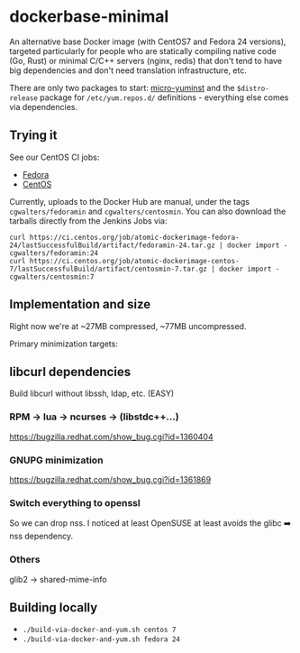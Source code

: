 # dockerbase-minimal

An alternative base Docker image (with CentOS7 and Fedora 24
versions), targeted particularly for people who are statically
compiling native code (Go, Rust) or minimal C/C++ servers (nginx,
redis) that don't tend to have big dependencies and don't need
translation infrastructure, etc.

There are only two packages to start:
[micro-yuminst](https://github.com/cgwalters/micro-yuminst) and the
`$distro-release` package for `/etc/yum.repos.d/` definitions -
everything else comes via dependencies.

Trying it
---------

See our CentOS CI jobs:

 - [Fedora](https://ci.centos.org/view/Atomic/job/atomic-dockerimage-fedora-24/)
 - [CentOS](https://ci.centos.org/view/Atomic/job/atomic-dockerimage-centos-7/)

Currently, uploads to the Docker Hub are manual, under the tags
`cgwalters/fedoramin` and `cgwalters/centosmin`.  You can also download the
tarballs directly from the Jenkins Jobs via:

```
curl https://ci.centos.org/job/atomic-dockerimage-fedora-24/lastSuccessfulBuild/artifact/fedoramin-24.tar.gz | docker import - cgwalters/fedoramin:24
curl https://ci.centos.org/job/atomic-dockerimage-centos-7/lastSuccessfulBuild/artifact/centosmin-7.tar.gz | docker import - cgwalters/centosmin:7
```

Implementation and size
-----------------------

Right now we're at ~27MB compressed, ~77MB uncompressed.

Primary minimization targets:

## libcurl dependencies

Build libcurl without libssh, ldap, etc. (EASY)

### RPM -> lua -> ncurses -> (libstdc++...)

https://bugzilla.redhat.com/show_bug.cgi?id=1360404

### GNUPG minimization

https://bugzilla.redhat.com/show_bug.cgi?id=1361869

### Switch everything to openssl

So we can drop nss.  I noticed at least OpenSUSE at least avoids
the glibc :arrow_right: nss dependency.

### Others

glib2 -> shared-mime-info

Building locally
----------------

 - `./build-via-docker-and-yum.sh centos 7`
 - `./build-via-docker-and-yum.sh fedora 24`
